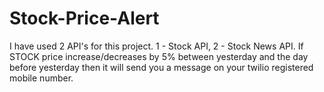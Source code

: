 # Stock-Price-Alert
I have used 2 API's for this project. 1 - Stock API, 2 - Stock News API. If STOCK price increase/decreases by 5% between yesterday and the day before yesterday then it will send you a message on your twilio registered mobile number.
